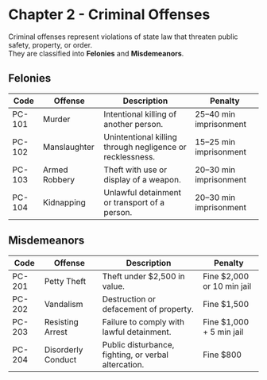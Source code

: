 # Chapter 2 - Criminal Offenses

Criminal offenses represent violations of state law that threaten public safety, property, or order.  
They are classified into **Felonies** and **Misdemeanors**.

## Felonies
| Code | Offense | Description | Penalty |
|------|----------|-------------|----------|
| PC-101 | Murder | Intentional killing of another person. | 25–40 min imprisonment |
| PC-102 | Manslaughter | Unintentional killing through negligence or recklessness. | 15–25 min imprisonment |
| PC-103 | Armed Robbery | Theft with use or display of a weapon. | 20–30 min imprisonment |
| PC-104 | Kidnapping | Unlawful detainment or transport of a person. | 20–30 min imprisonment |

## Misdemeanors
| Code | Offense | Description | Penalty |
|------|----------|-------------|----------|
| PC-201 | Petty Theft | Theft under $2,500 in value. | Fine $2,000 or 10 min jail |
| PC-202 | Vandalism | Destruction or defacement of property. | Fine $1,500 |
| PC-203 | Resisting Arrest | Failure to comply with lawful detainment. | Fine $1,000 + 5 min jail |
| PC-204 | Disorderly Conduct | Public disturbance, fighting, or verbal altercation. | Fine $800 |
